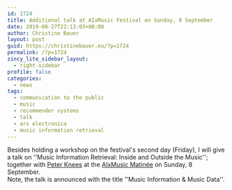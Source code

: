 ```yaml
---
id: 1724
title: Additional talk at AIxMusic Festival on Sunday, 8 September
date: 2019-08-27T22:13:03+00:00
author: Christine Bauer
layout: post
guid: https://christinebauer.eu/?p=1724
permalink: /?p=1724
zincy_lite_sidebar_layout:
  - right-sidebar
profile: false
categories:
  - news
tags:
  - communication to the public
  - music
  - recommender systems
  - talk
  - ars electronica
  - music information retrieval
---
```

Besides holding a workshop on the festival's second day (Friday), I will give a talk on ''Music Information Retrieval: Inside and Outside the Music''; together with <a href="https://www.ifs.tuwien.ac.at/~knees/" rel="noopener noreferrer" target="_blank">Peter Knees</a> at the <a href="https://ars.electronica.art/outofthebox/en/aixmusic-day-matinee/" rel="noopener noreferrer" target="_blank">AIxMusic Matin&eacute;e</a> on Sunday, 8 September.  
Note, the talk is announced with the title ''Music Information & Music Data''.